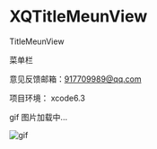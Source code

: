 # XQTitleMeunView

TitleMeunView

菜单栏

意见反馈邮箱：917709989@qq.com

项目环境： xcode6.3

gif 图片加载中...

![gif](https://github.com/weakGG/XQTitleMeunView/blob/master/gif/meun.gif)
